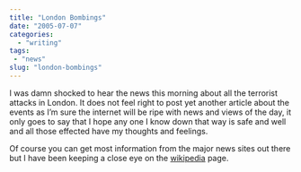 ```yaml
---
title: "London Bombings"
date: "2005-07-07"
categories: 
  - "writing"
tags:
 - "news"
slug: "london-bombings"
---
```


I was damn shocked to hear the news this morning about all the terrorist attacks in London. It does not feel right to post yet another article about the events as I’m sure the internet will be ripe with news and views of the day, it only goes to say that I hope any one I know down that way is safe and well and all those effected have my thoughts and feelings.  

Of course you can get most information from the major news sites out there but I have been keeping a close eye on the [wikipedia](https://en.wikipedia.org/wiki/7_July_2005_London_bombing) page.
